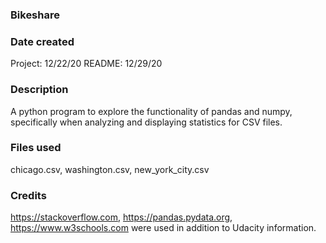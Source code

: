 ### Bikeshare

### Date created
Project: 12/22/20
README: 12/29/20

### Description
A python program to explore the functionality of pandas and numpy, specifically when analyzing and displaying statistics for CSV files.

### Files used
chicago.csv, washington.csv, new_york_city.csv

### Credits

https://stackoverflow.com, https://pandas.pydata.org, https://www.w3schools.com were used in addition to Udacity information.
